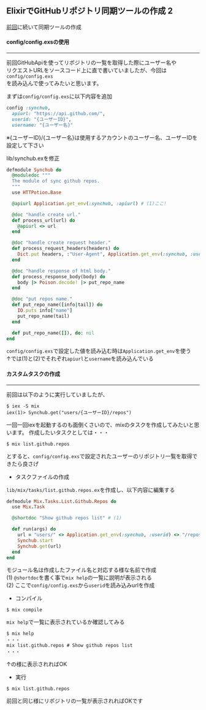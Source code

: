 ## ElixirでGitHubリポジトリ同期ツールの作成 2

[前回](http://developabout0309.blogspot.jp/2015/11/elixirphoenix-12-elixirgithub.html)に続いて同期ツールの作成<br />


#### config/config.exsの使用
***

前回GitHubApiを使ってリポジトリの一覧を取得した際にユーザー名や<br />
リクエストURLをソースコード上に直で書いていましたが、今回は`config/config.exs`<br />
を読み込んで使ってみたいと思います。

まずは`config/config.exs`に以下内容を追加

```ruby
config :synchub,
  apiurl: "https://api.github.com/",
  userid: "{ユーザーID}",
  username: "{ユーザー名}"
```
※{ユーザーID}/{ユーザー名}は使用するアカウントのユーザー名、ユーザーIDを設定して下さい

lib/synchub.exを修正

```ruby
defmodule Synchub do
  @moduledoc """
  The module of sync github repos.
  """
  use HTTPotion.Base

  @apiurl Application.get_env(:synchub, :apiurl) # (1)ここ!

  @doc "handle create url."
  def process_url(url) do
    @apiurl <> url
  end

  @doc "handle create request header."
  def process_request_headers(headers) do
    Dict.put headers, :"User-Agent", Application.get_env(:synchub, :username) # (2)ここ!
  end

  @doc "handle response of html body."
  def process_response_body(body) do
    body |> Poison.decode! |> put_repo_name
  end

  @doc "put repos name."
  def put_repo_name([info|tail]) do
    IO.puts info["name"]
    put_repo_name(tail)
  end

  def put_repo_name([]), do: nil
end
```

`config/config.exs`で設定した値を読み込む時は`Application.get_env`を使う<br />
↑では(1)と(2)でそれぞれ`apiurl`と`username`を読み込んでいる

#### カスタムタスクの作成
***

前回は以下のように実行していましたが、
```
$ iex -S mix
iex(1)> Synchub.get("users/{ユーザーID}/repos")
```
一回一回iexを起動するのも面倒くさいので、mixのタスクを作成してみたいと思います。
作成したいタスクとしては・・・
```
$ mix list.github.repos
```
とすると、`config/config.exs`で設定されたユーザーのリポジトリ一覧を取得できたら良さげ

* タスクファイルの作成

`lib/mix/tasks/list.github.repos.ex`を作成し、以下内容に編集する

```ruby
defmodule Mix.Tasks.List.Github.Repos do
  use Mix.Task

  @shortdoc "Show github repos list" # (1)

  def run(args) do
    url = "users/" <> Application.get_env(:synchub, :userid) <> "/repos" # (2)
    Synchub.start
    Synchub.get(url)
  end
end
```

モジュール名は作成したファイル名と対応する様な名前で作成<br />
(1) `@shortdoc`を書く事で`mix help`の一覧に説明が表示される<br />
(2) ここで`config/config.exs`から`userid`を読み込みurlを作成

* コンパイル

```
$ mix compile
```

`mix help`で一覧に表示されているか確認してみる

```
$ mix help
・・・
mix list.github.repos # Show github repos list
・・・
```
↑の様に表示されればOK

* 実行

```
$ mix list.github.repos
```
前回と同じ様にリポジトリの一覧が表示されればOKです
